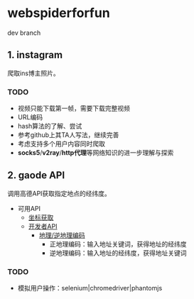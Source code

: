 # webspiderforfun
dev branch

## 1. instagram

爬取ins博主照片。

### TODO

* 视频只能下载第一帧，需要下载完整视频
* URL编码 
* hash算法的了解、尝试
* 参考github上其TA人写法，继续完善
* 考虑支持多个用户内容同时爬取
* **socks5**/**v2ray**/**http代理**等网络知识的进一步理解与探索

## 2. gaode API

调用高德API获取指定地点的经纬度。

* 可用API
    * [坐标获取](https://lbs.amap.com/console/show/picker)
    * [开发者API](https://lbs.amap.com/api)
        * [地理/逆地理编码](https://lbs.amap.com/api/webservice/guide/api/georegeo/)
            * 正地理编码：输入地址关键词，获得地址的经纬度
            * 逆地理编码：输入地址的经纬度，获得地址关键词
    
### TODO

* 模拟用户操作：selenium|chromedriver|phantomjs
